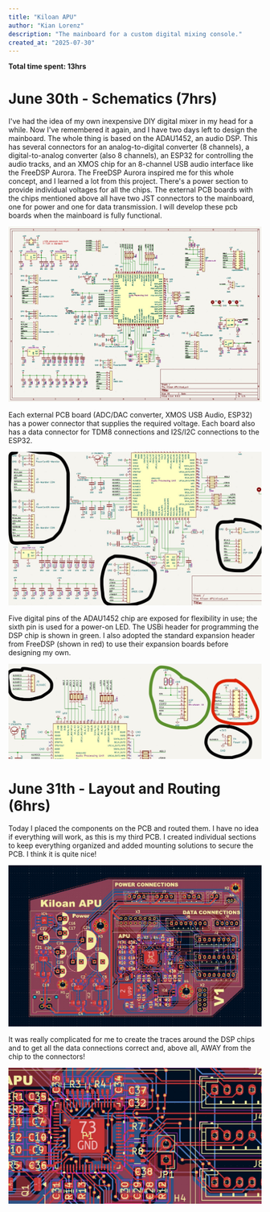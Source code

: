 ```yaml
---
title: "Kiloan APU"
author: "Kian Lorenz"
description: "The mainboard for a custom digital mixing console."
created_at: "2025-07-30"
---
```


**Total time spent: 13hrs**

# June 30th - Schematics (7hrs)

I've had the idea of my own inexpensive DIY digital mixer in my head for a while. Now I've remembered it again, and I have two days left to design the mainboard. The whole thing is based on the ADAU1452, an audio DSP. This has several connectors for an analog-to-digital converter (8 channels), a digital-to-analog converter (also 8 channels), an ESP32 for controlling the audio tracks, and an XMOS chip for an 8-channel USB audio interface like the FreeDSP Aurora. The FreeDSP Aurora inspired me for this whole concept, and I learned a lot from this project. There's a power section to provide individual voltages for all the chips. The external PCB boards with the chips mentioned above all have two JST connectors to the mainboard, one for power and one for data transmission. I will develop these pcb boards when the mainboard is fully functional.

![schematics](images/schematics.jpeg)

Each external PCB board (ADC/DAC converter, XMOS USB Audio, ESP32) has a power connector that supplies the required voltage. Each board also has a data connector for TDM8 connections and I2S/I2C connections to the ESP32.

![connectors](images/connectors.jpeg)

Five digital pins of the ADAU1452 chip are exposed for flexibility in use; the sixth pin is used for a power-on LED. The USBi header for programming the DSP chip is shown in green. I also adopted the standard expansion header from FreeDSP (shown in red) to use their expansion boards before designing my own.

![misc](images/misc.jpeg)

# June 31th - Layout and Routing (6hrs)

Today I placed the components on the PCB and routed them. I have no idea if everything will work, as this is my third PCB. I created individual sections to keep everything organized and added mounting solutions to secure the PCB. I think it is quite nice!

![pcb](images/pcb.jpeg)

It was really complicated for me to create the traces around the DSP chips and to get all the data connections correct and, above all, AWAY from the chip to the connectors!

![pcb-mess](images/pcb-mess.jpeg)